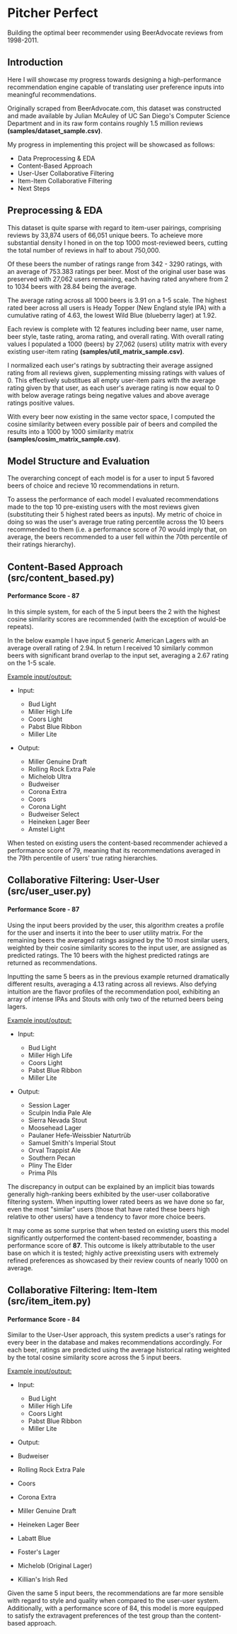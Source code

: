 # Pitcher Perfect

Building the optimal beer recommender using BeerAdvocate reviews from 1998-2011. 

## Introduction

Here I will showcase my progress towards designing a high-performance recommendation engine capable of translating user preference inputs into 
meaningful recommendations.

Originally scraped from BeerAdvocate.com, this dataset was constructed and made available by Julian McAuley of UC San Diego's Computer Science Department and in
its raw form contains roughly 1.5 million reviews **(samples/dataset_sample.csv)**. 

My progress in implementing this project will be showcased as follows:

 - Data Preprocessing & EDA
 - Content-Based Approach
 - User-User Collaborative Filtering
 - Item-Item Collaborative Filtering
 - Next Steps


## Preprocessing & EDA

This dataset is quite sparse with regard to item-user pairings, comprising reviews by 33,874 users of 66,051 unique beers. 
To acheieve more substantial density I honed in on the top 1000 most-reviewed beers, cutting the total number of reviews in half to about
750,000. 

Of these beers the number of ratings range from 342 - 3290 ratings, with an average of 753.383 ratings per beer. Most of the original user
base was preserved with 27,062 users remaining, each having rated anywhere from 2 to 1034 beers with 28.84 being the average. 

The average rating across all 1000 beers is 3.91 on a 1-5 scale. The highest rated beer across all users is Heady Topper (New England style IPA) with a cumulative
rating of 4.63, the lowest Wild Blue (blueberry lager) at 1.92.

Each review is complete with 12 features including beer name, user name, beer style, taste rating, aroma rating, and overall rating. 
With overall rating values I populated a 1000 (beers) by 27,062 (users) utility matrix with every existing user-item rating **(samples/util_matrix_sample.csv)**. 

I normalized each user's ratings by subtracting their average assigned rating from all reviews given, supplementing missing ratings with values of 0. 
This effectively substitues all empty user-item pairs with the average rating given by that user, as each user's average rating is now equal to 0 with
below average ratings being negative values and above average ratings positive values. 

With every beer now existing in the same vector space, I computed the cosine similarity between every possible pair of beers and compiled the results
into a 1000 by 1000 similarity matrix **(samples/cosim_matrix_sample.csv)**.


## Model Structure and Evaluation 

The overarching concept of each model is for a user to input 5 favored beers of choice and recieve 10 recommendations in return. 

To assess the performance of each model I evaluated recommendations made to the top 10 pre-existing users with the most reviews given (substituting
their 5 highest rated beers as inputs). My metric of choice in doing so was the user's average true rating percentile across the 10 beers recommended 
to them (i.e. a performance score of 70 would imply that, on average, the beers recommended to a user fell within the 70th percentile of their ratings hierarchy). 


## Content-Based Approach (src/content_based.py)

#### Performance Score - 87

In this simple system, for each of the 5 input beers the 2 with the highest cosine similarity scores are recommended (with the exception of would-be repeats). 

In the below example I have input 5 generic American Lagers with an average overall rating of 2.94. In return I received 10 similarly common
beers with significant brand overlap to the input set, averaging a 2.67 rating on the 1-5 scale.

<ins>Example input/output:</ins>

- Input: 
  - Bud Light
  - Miller High Life
  - Coors Light
  - Pabst Blue Ribbon
  - Miller Lite

- Output: 
  - Miller Genuine Draft
  - Rolling Rock Extra Pale
  - Michelob Ultra
  - Budweiser
  - Corona Extra
  - Coors 
  - Corona Light
  - Budweiser Select
  - Heineken Lager Beer
  - Amstel Light
 
 
When tested on existing users the content-based recommender achieved a performance score of 79, meaning that its recommendations averaged in
the 79th percentile of users' true rating hierarchies. 


## Collaborative Filtering: User-User (src/user_user.py)

#### Performance Score - 87

Using the input beers provided by the user, this algorithm creates a profile for the user and inserts it into the beer to user utility matrix.
For the remaining beers the averaged ratings assigned by the 10 most similar users, weighted by their cosine similarity scores to the input user, 
are assigned as predicted ratings. The 10 beers with the highest predicted ratings are returned as recommendations. 

Inputting the same 5 beers as in the previous example returned dramatically different results, averaging a 4.13 rating
across all reviews. Also defying intuition are the flavor profiles of the recommendation pool, exhibiting an array of intense IPAs and Stouts with
only two of the returned beers being lagers. 
 
 
<ins>Example input/output:</ins>

- Input: 
  - Bud Light
  - Miller High Life
  - Coors Light
  - Pabst Blue Ribbon
  - Miller Lite

- Output: 
  - Session Lager
  - Sculpin India Pale Ale
  - Sierra Nevada Stout
  - Moosehead Lager
  - Paulaner Hefe-Weissbier Naturtrüb
  - Samuel Smith's Imperial Stout
  - Orval Trappist Ale
  - Southern Pecan
  - Pliny The Elder
  - Prima Pils
 

The discrepancy in output can be explained by an implicit bias towards generally high-ranking beers exhibited by
the user-user collaborative filtering system. When inputting lower rated beers as we have done so far, even the most "similar"
users (those that have rated these beers high relative to other users) have a tendency to favor more choice beers. 

It may come as some surprise that when tested on existing users this model significantly outperformed the content-based recommender,
boasting a performance score of **87**. This outcome is likely attributable to the user base on which it is tested; highly active preexisting 
users with extremely refined preferences as showcased by their review counts of nearly 1000 on average. 


## Collaborative Filtering: Item-Item (src/item_item.py)

#### Performance Score - 84

Similar to the User-User approach, this system predicts a user's ratings for every beer in the database and makes recommendations accordingly.
For each beer, ratings are predicted using the average historical rating weighted by the total cosine similarity score across the 5 input beers.

<ins>Example input/output:</ins>

- Input: 
  - Bud Light
  - Miller High Life
  - Coors Light
  - Pabst Blue Ribbon
  - Miller Lite
  
 
 - Output: 
  - Budweiser
  - Rolling Rock Extra Pale
  - Coors
  - Corona Extra
  - Miller Genuine Draft
  - Heineken Lager Beer
  - Labatt Blue
  - Foster's Lager
  - Michelob (Original Lager)
  - Killian's Irish Red


Given the same 5 input beers, the recommendations are far more sensible with regard to style and quality when compared to the user-user system.
Additionally, with a performance score of 84, this model is more equipped to satisfy the extravagent preferences of the test group than
the content-based approach.


 


